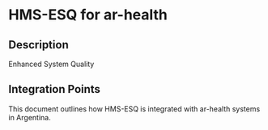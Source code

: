 # HMS-ESQ for ar-health

## Description

Enhanced System Quality

## Integration Points

This document outlines how HMS-ESQ is integrated with ar-health systems in Argentina.

